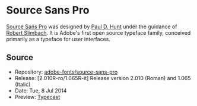 # Source Sans Pro

[Source Sans Pro](http://store1.adobe.com/cfusion/store/html/index.cfm?store=OLS-US&event=displayFontPackage&code=1959) was designed by [Paul D. Hunt](http://www.adobe.com/products/type/font-designers/paul-hunt.html) under the guidance of [Robert Slimbach](http://en.wikipedia.org/wiki/Robert_Slimbach). It is Adobe's first open source typeface family, conceived primarily as a typeface for user interfaces.

## Source

* Repository: [adobe-fonts/source-sans-pro](https://github.com/adobe-fonts/source-sans-pro)
* Release: [2.010R-ro/1.065R-it] Release version 2.010 (Roman) and 1.065 (Italic)
* Date: Tue, 8 Jul 2014
* Preview: [Typecast](http://typecast.com/preview/google/Source%20Sans%20Pro)